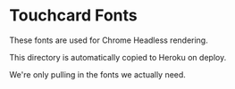 # Touchcard Fonts

These fonts are used for Chrome Headless rendering.

This directory is automatically copied to Heroku on deploy.

We're only pulling in the fonts we actually need.

